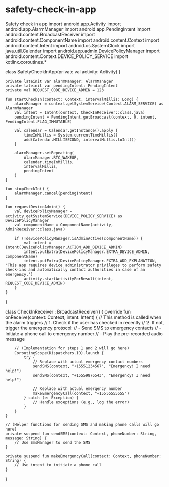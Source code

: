 # safety-check-in-app
Safety check in app
import android.app.Activity
import android.app.AlarmManager
import android.app.PendingIntent
import android.content.BroadcastReceiver
import android.content.ComponentName
import android.content.Context
import android.content.Intent
import android.os.SystemClock
import java.util.Calendar
import android.app.admin.DevicePolicyManager
import android.content.Context.DEVICE_POLICY_SERVICE
import kotlinx.coroutines.*


class SafetyCheckInApp(private val activity: Activity) {

    private lateinit var alarmManager: AlarmManager
    private lateinit var pendingIntent: PendingIntent
    private val REQUEST_CODE_DEVICE_ADMIN = 123

    fun startCheckIn(context: Context, intervalMillis: Long) {
        alarmManager = context.getSystemService(Context.ALARM_SERVICE) as AlarmManager
        val intent = Intent(context, CheckInReceiver::class.java)
        pendingIntent = PendingIntent.getBroadcast(context, 0, intent, PendingIntent.FLAG_IMMUTABLE)

        val calendar = Calendar.getInstance().apply {
            timeInMillis = System.currentTimeMillis()
            add(Calendar.MILLISECOND, intervalMillis.toInt())
        }

        alarmManager.setRepeating(
            AlarmManager.RTC_WAKEUP,
            calendar.timeInMillis,
            intervalMillis,
            pendingIntent
        )
    }

    fun stopCheckIn() {
        alarmManager.cancel(pendingIntent)
    }

    fun requestDeviceAdmin() {
        val devicePolicyManager = activity.getSystemService(DEVICE_POLICY_SERVICE) as DevicePolicyManager
        val componentName = ComponentName(activity, AdminReceiver::class.java)

        if (!devicePolicyManager.isAdminActive(componentName)) {
            val intent = Intent(DevicePolicyManager.ACTION_ADD_DEVICE_ADMIN)
            intent.putExtra(DevicePolicyManager.EXTRA_DEVICE_ADMIN, componentName)
            intent.putExtra(DevicePolicyManager.EXTRA_ADD_EXPLANATION, "This app requires device administrator privileges to perform safety check-ins and automatically contact authorities in case of an emergency.")
            activity.startActivityForResult(intent, REQUEST_CODE_DEVICE_ADMIN)
        }
    }
}

class CheckInReceiver : BroadcastReceiver() {
    override fun onReceive(context: Context, intent: Intent) {
        // This method is called when the alarm triggers
        // 1. Check if the user has checked in recently
        // 2. If not, trigger the emergency protocol:
        //    - Send SMS to emergency contacts
        //    - Initiate a phone call to emergency number
        //    - Play the pre-recorded audio message

        // (Implementation for steps 1 and 2 will go here)
        CoroutineScope(Dispatchers.IO).launch {
            try {
                // Replace with actual emergency contact numbers
                sendSMS(context, "+15551234567", "Emergency! I need help!") 
                sendSMS(context, "+15559876543", "Emergency! I need help!")

                // Replace with actual emergency number
                makeEmergencyCall(context, "+15555555555") 
            } catch (e: Exception) {
                // Handle exceptions (e.g., log the error)
            }
        }
    }

    // (Helper functions for sending SMS and making phone calls will go here)
    private suspend fun sendSMS(context: Context, phoneNumber: String, message: String) {
        // Use SmsManager to send the SMS
    }

    private suspend fun makeEmergencyCall(context: Context, phoneNumber: String) {
        // Use intent to initiate a phone call
    }
}
